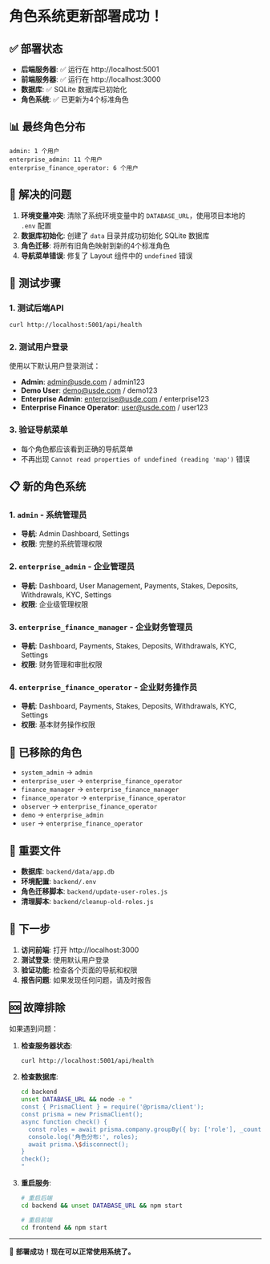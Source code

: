 # 角色系统更新部署成功！

## ✅ 部署状态

- **后端服务器**: ✅ 运行在 http://localhost:5001
- **前端服务器**: ✅ 运行在 http://localhost:3000
- **数据库**: ✅ SQLite 数据库已初始化
- **角色系统**: ✅ 已更新为4个标准角色

## 📊 最终角色分布

```
admin: 1 个用户
enterprise_admin: 11 个用户  
enterprise_finance_operator: 6 个用户
```

## 🔧 解决的问题

1. **环境变量冲突**: 清除了系统环境变量中的 `DATABASE_URL`，使用项目本地的 `.env` 配置
2. **数据库初始化**: 创建了 `data` 目录并成功初始化 SQLite 数据库
3. **角色迁移**: 将所有旧角色映射到新的4个标准角色
4. **导航菜单错误**: 修复了 Layout 组件中的 `undefined` 错误

## 🚀 测试步骤

### 1. 测试后端API
```bash
curl http://localhost:5001/api/health
```

### 2. 测试用户登录
使用以下默认用户登录测试：

- **Admin**: admin@usde.com / admin123
- **Demo User**: demo@usde.com / demo123  
- **Enterprise Admin**: enterprise@usde.com / enterprise123
- **Enterprise Finance Operator**: user@usde.com / user123

### 3. 验证导航菜单
- 每个角色都应该看到正确的导航菜单
- 不再出现 `Cannot read properties of undefined (reading 'map')` 错误

## 📋 新的角色系统

### 1. `admin` - 系统管理员
- **导航**: Admin Dashboard, Settings
- **权限**: 完整的系统管理权限

### 2. `enterprise_admin` - 企业管理员
- **导航**: Dashboard, User Management, Payments, Stakes, Deposits, Withdrawals, KYC, Settings
- **权限**: 企业级管理权限

### 3. `enterprise_finance_manager` - 企业财务管理员
- **导航**: Dashboard, Payments, Stakes, Deposits, Withdrawals, KYC, Settings
- **权限**: 财务管理和审批权限

### 4. `enterprise_finance_operator` - 企业财务操作员
- **导航**: Dashboard, Payments, Stakes, Deposits, Withdrawals, KYC, Settings
- **权限**: 基本财务操作权限

## 🔄 已移除的角色

- `system_admin` → `admin`
- `enterprise_user` → `enterprise_finance_operator`
- `finance_manager` → `enterprise_finance_manager`
- `finance_operator` → `enterprise_finance_operator`
- `observer` → `enterprise_finance_operator`
- `demo` → `enterprise_admin`
- `user` → `enterprise_finance_operator`

## 📁 重要文件

- **数据库**: `backend/data/app.db`
- **环境配置**: `backend/.env`
- **角色迁移脚本**: `backend/update-user-roles.js`
- **清理脚本**: `backend/cleanup-old-roles.js`

## 🎯 下一步

1. **访问前端**: 打开 http://localhost:3000
2. **测试登录**: 使用默认用户登录
3. **验证功能**: 检查各个页面的导航和权限
4. **报告问题**: 如果发现任何问题，请及时报告

## 🆘 故障排除

如果遇到问题：

1. **检查服务器状态**:
   ```bash
   curl http://localhost:5001/api/health
   ```

2. **检查数据库**:
   ```bash
   cd backend
   unset DATABASE_URL && node -e "
   const { PrismaClient } = require('@prisma/client');
   const prisma = new PrismaClient();
   async function check() {
     const roles = await prisma.company.groupBy({ by: ['role'], _count: true });
     console.log('角色分布:', roles);
     await prisma.\$disconnect();
   }
   check();
   "
   ```

3. **重启服务**:
   ```bash
   # 重启后端
   cd backend && unset DATABASE_URL && npm start
   
   # 重启前端
   cd frontend && npm start
   ```

---

🎉 **部署成功！现在可以正常使用系统了。**



